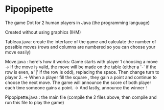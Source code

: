 # Pipopipette
The game Dot for 2 human players in Java (the programming language)

Created without using graphics (IHM)
                                                                                                 

Tableau.java: create the interface of the game and calculate the number of possible moves (rows and columns are numbered so you can choose your move easily)
                                                                                               
Move.java : here's how it works: Game starts with player 1 choosing a move
-> If the move is valid, the move will be made on the table (either a '-' if the row is even, a '|' if the row is odd), replacing the space. Then change turn to player 2.
-> When a player fill the square , they gain a point and continue to choose the next move. The game will announce the score of both player each time someone gains a point. 
-> And lastly, announce the winner !

Pipopipette.java : the main file (compile the 2 files above, then compile and run this file to play the game)
